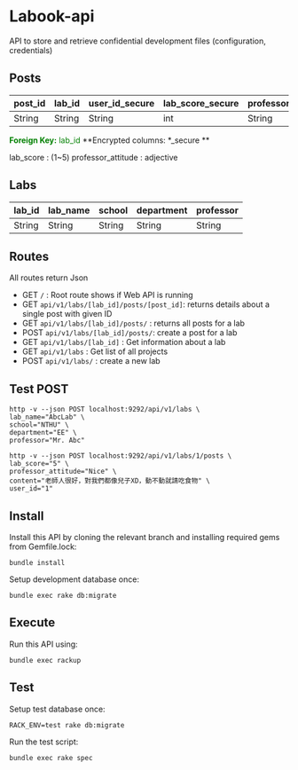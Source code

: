 # Labook-api
API to store and retrieve confidential development files (configuration, credentials)

## Posts
| post_id | lab_id | user_id_secure | lab_score_secure | professor_attitude_secure | content_secure |
| ------- | ------ | --- | --------- | ------------------ | ------- |
| String  | String |  String  | int    | String   | String  |

<font color="green">**Foreign Key:** lab_id</font>
**Encrypted columns: *_secure **

lab_score : (1~5)
professor_attitude : adjective

## Labs
| lab_id | lab_name | school | department | professor |
| -------- | -------- | -------- | -------- |-------- |
| String | String | String | String | String |

## Routes
All routes return Json

- GET `/` : Root route shows if Web API is running
- GET `api/v1/labs/[lab_id]/posts/[post_id]`: returns details about a single post with given ID
- GET `api/v1/labs/[lab_id]/posts/` : returns all posts for a lab
- POST `api/v1/labs/[lab_id]/posts/`:  create a post for a lab
- GET `api/v1/labs/[lab_id]` : Get information about a lab
- GET `api/v1/labs` : Get list of all projects
- POST `api/v1/labs/` : create a new lab

## Test POST
```console
http -v --json POST localhost:9292/api/v1/labs \
lab_name="AbcLab" \
school="NTHU" \
department="EE" \
professor="Mr. Abc"

http -v --json POST localhost:9292/api/v1/labs/1/posts \
lab_score="5" \
professor_attitude="Nice" \
content="老師人很好，對我們都像兒子XD，動不動就請吃食物" \
user_id="1"
```



## Install
Install this API by cloning the relevant branch and installing required gems from Gemfile.lock:

```
bundle install
```
Setup development database once:

```
bundle exec rake db:migrate
```

## Execute
Run this API using:

```
bundle exec rackup
```

## Test
Setup test database once:

```
RACK_ENV=test rake db:migrate
```

Run the test script:
```
bundle exec rake spec
```

